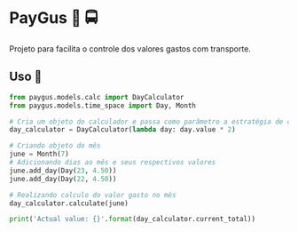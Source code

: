 # PayGus :bus: :oncoming_bus:

Projeto para facilita o controle dos valores gastos com transporte.

## Uso :round_pushpin:

```Python
from paygus.models.calc import DayCalculator
from paygus.models.time_space import Day, Month

# Cria um objeto do calculador e passa como parâmetro a estratégia de calculo a ser aplicada nos calculos dos valores diários
day_calculator = DayCalculator(lambda day: day.value * 2)

# Criando objeto do mês
june = Month(7)
# Adicionando dias ao mês e seus respectivos valores
june.add_day(Day(23, 4.50))
june.add_day(Day(22, 4.50))

# Realizando calculo do valor gasto no mês
day_calculator.calculate(june)

print('Actual value: {}'.format(day_calculator.current_total))
```
